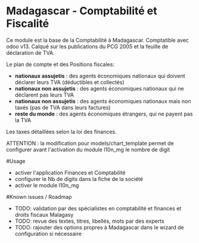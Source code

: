 # Madagascar - Comptabilité et Fiscalité

Ce module est la base de la Comptabilité à Madagascar.
Comptatible avec odoo v13.
Calqué sur les publications du PCG 2005 et la feuille de déclaration de TVA.

Le plan de compte et des Positions fiscales:

* **nationaux assujetis** : des agents économiques nationaux qui doivent déclarer leurs TVA (déductibles et collectés)
* **nationaux non assujetis** : des agents économiques nationaux qui ne déclarent pas leurs TVA
* **nationaux non assujetis** : des agents économiques nationaux mais non taxés (pas de TVA dans leurs factures)
* **reste du monde** : des agents économiques étrangers, qui ne payent pas la TVA

Les taxes détaillées selon la loi des finances.

ATTENTION : la modification pour models/chart_template permet de configurer avant l'activation du module l10n_mg le nombre de digit

#Usage

* activer l'application Finances et Comptabilité
* configurer le Nb de digits dans la fiche de la société
* activer le module l10n_mg

#Known issues / Roadmap


 * TODO: validation par des spécialistes en comptabilité et finances et droits fiscaux Malagasy
 * TODO: revue des textes, titres, libellés, mots par des experts
 * TODO: rajouter des options propres à Madagascar dans le wizard de configuration si nécessaire
